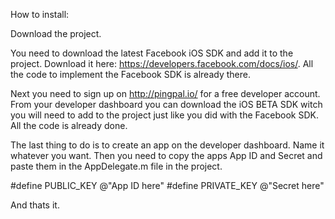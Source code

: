 How to install: Download the project.You need to download the latest Facebook iOS SDK and add it to the project. Download it here: https://developers.facebook.com/docs/ios/. All the code to implement the Facebook SDK is already there.Next you need to sign up on http://pingpal.io/ for a free developer account. From your developer dashboard you can download the iOS BETA SDK witch you will need to add to the project just like you did with the Facebook SDK. All the code is already done.The last thing to do is to create an app on the developer dashboard. Name it whatever you want. Then you need to copy the apps App ID and Secret and paste them in the AppDelegate.m file in the project. #define PUBLIC_KEY @"App ID here"#define PRIVATE_KEY @"Secret here"And thats it. 